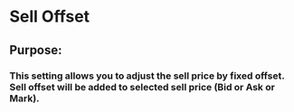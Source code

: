 # Sell Offset

## Purpose: 

### This setting allows you to adjust the sell price by fixed offset. Sell offset will be added to selected sell price (Bid or Ask or Mark).
